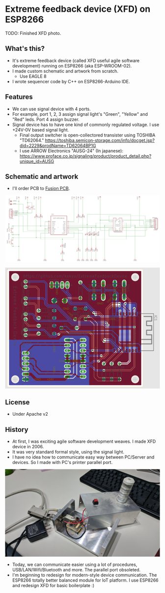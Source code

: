 # Extreme feedback device (XFD) on ESP8266

TODO: Finished XFD photo.

## What's this?

* It's extreme feedback device (called XFD useful agile software development) running on ESP8266 (aka ESP-WROOM-02).
* I made custom schematic and artwork from scratch.
  * Use EAGLE 8
* I wrote sequencer code by C++ on ESP8266-Arduino IDE.

## Features

* We can use signal device with 4 ports.
* For example, port 1, 2, 3 assign signal light's "Green", "Yellow" and "Red" leds. Port 4 assign buzzer.
* Signal device has to have one kind of commonly regulated voltage. I use +24V-0V based signal light.
  * Final output switcher is open-collectored transister using TOSHIBA "TD62064." https://toshiba.semicon-storage.com/info/docget.jsp?did=2229&prodName=TD62064BP1G
  * I use ARROW Electronics "AUSG-24" (In japanese): https://www.proface.co.jp/signaling/product/product_detail.php?unique_id=AUSG

## Schematic and artwork

* I'll order PCB to [Fusion PCB](https://www.seeedstudio.com/fusion_pcb.html).

![Schematic](images/Schematic.png)

![Artwork](images/Artwork.png)

## License

* Under Apache v2

## History

* At first, I was exciting agile software development weaves. I made XFD device in 2006.
* It was very standard formal style, using the signal light.
* I have no idea how to communicate easy way between PC/Server and devices. So I made with PC's printer parallel port.

![Old XFD by parallel interface](images/OldParallelXFD.jpg)

* Today, we can communicate easier using a lot of procedures, USB/LAN/Wifi/Bluetooth and more. The parallel port obsoleted.
* I'm beginning to redesign for modern-style device communication. The ESP8266 totally better balanced module for IoT platform. I use ESP8266 and redesign XFD for basic boilerplate :)
